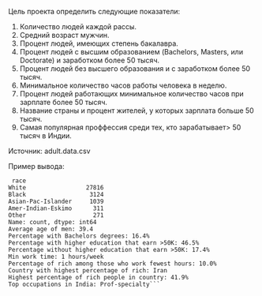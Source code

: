 Цель проекта определить следующие показатели:
  1. Количество людей каждой рассы.
  2. Средний возраст мужчин.
  3. Процент людей, имеющих степень бакалавра.
  4. Процент людей с высшим образованием (Bachelors, Masters, или Doctorate) и заработком более 50 тысяч.
  5. Процент людей без высшего образования и с заработком более 50 тысяч.
  6. Минимальное количество часов работы человека в неделю.
  7. Процент людей работающих минимальное количество часов при зарплате более 50 тысяч.
  8. Название страны и процент жителей, у которых зарплата больше 50 тысяч.
  9. Самая популярная проффессия среди тех, кто зарабатывает> 50 тысяч в Индии.

Источник: adult.data.csv

Пример вывода:
```Number of each race:
 race
White                 27816
Black                  3124
Asian-Pac-Islander     1039
Amer-Indian-Eskimo      311
Other                   271
Name: count, dtype: int64
Average age of men: 39.4
Percentage with Bachelors degrees: 16.4%
Percentage with higher education that earn >50K: 46.5%
Percentage without higher education that earn >50K: 17.4%
Min work time: 1 hours/week
Percentage of rich among those who work fewest hours: 10.0%
Country with highest percentage of rich: Iran
Highest percentage of rich people in country: 41.9%
Top occupations in India: Prof-specialty```
